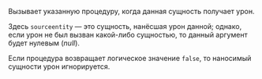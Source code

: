 Вызывает указанную процедуру, когда данная сущность получает урон.

Здесь `sourceentity` — это сущность, нанёсшая урон данной; однако, если урон не был вызван какой-либо сущностью, то данный аргумент будет нулевым (_null_).

Если процедура возвращает логическое значение `false`, то наносимый сущности урон игнорируется.
